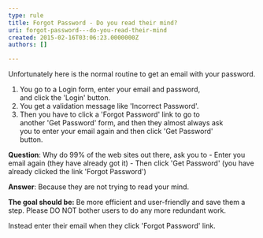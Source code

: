 ```yaml
---
type: rule
title: Forgot Password - Do you read their mind?
uri: forgot-password---do-you-read-their-mind
created: 2015-02-16T03:06:23.0000000Z
authors: []

---
```


 
Unfortunately here is the normal routine to get an email       with your password.

1. You go to a Login form, enter your email and password, <br>     and click the 'Login' button.
2. You get a validation message like 'Incorrect Password'.
3. Then you have to click a 'Forgot Password' link to go to <br>     another 'Get Password' form, and then they almost always ask <br>     you to enter your email again and then click 'Get Password' <br>     button.

 

**Question**: Why do 99% of the web sites out there, ask you to - Enter you email again (they have already got it) - Then click 'Get Password' (you have already clicked the link 'Forgot Password')

**Answer**: Because they are not trying to read your mind.

**The goal should be:**
Be more efficient and user-friendly and save them a step. Please DO NOT bother users to do any more redundant work.

Instead enter their email when they click 'Forgot Password' link.

